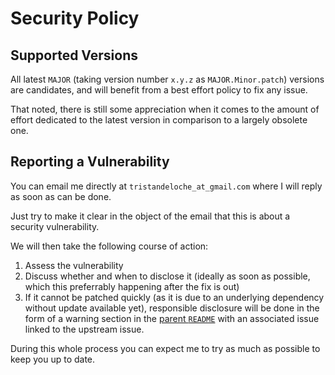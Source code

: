 # Security Policy

## Supported Versions

All latest `MAJOR` (taking version number `x.y.z` as `MAJOR.Minor.patch`) versions are candidates, and will benefit
from a best effort policy to fix any issue.

That noted, there is still some appreciation when it comes to the amount of effort dedicated to the latest version
in comparison to a largely obsolete one.

## Reporting a Vulnerability

You can email me directly at `tristandeloche_at_gmail.com` where I will reply as soon as can be done.

Just try to make it clear in the object of the email that this is about a security vulnerability.

We will then take the following course of action:
1. Assess the vulnerability
2. Discuss whether and when to disclose it (ideally as soon as possible, which this preferrably happening after the fix is out)
3. If it cannot be patched quickly (as it is due to an underlying dependency without update available yet),
responsible disclosure will be done in the form of a warning section in the [parent `README`](README.md) with an
associated issue linked to the upstream issue.

During this whole process you can expect me to try as much as possible to keep you up to date.
